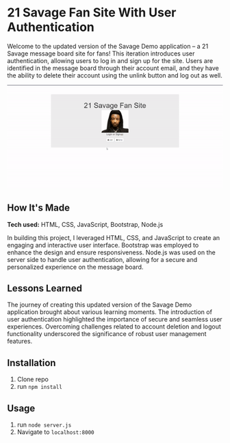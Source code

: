 # 21 Savage Fan Site With User Authentication

Welcome to the updated version of the Savage Demo application – a 21 Savage message board site for fans! This iteration introduces user authentication, allowing users to log in and sign up for the site. Users are identified in the message board through their account email, and they have the ability to delete their account using the unlink button and log out as well.

![21 Savage With Auth Gif](public/img/21savage.gif)

## How It's Made

**Tech used:** HTML, CSS, JavaScript, Bootstrap, Node.js

In building this project, I leveraged HTML, CSS, and JavaScript to create an engaging and interactive user interface. Bootstrap was employed to enhance the design and ensure responsiveness. Node.js was used on the server side to handle user authentication, allowing for a secure and personalized experience on the message board.

## Lessons Learned

The journey of creating this updated version of the Savage Demo application brought about various learning moments. The introduction of user authentication highlighted the importance of secure and seamless user experiences. Overcoming challenges related to account deletion and logout functionality underscored the significance of robust user management features.


## Installation

1. Clone repo
2. run `npm install`

## Usage

1. run `node server.js`
2. Navigate to `localhost:8000`

